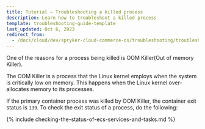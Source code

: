 ```yaml
---
title: Tutorial — Troubleshooting a killed process
description: Learn how to troubleshoot a killed process
template: troubleshooting-guide-template
last_updated: Oct 6, 2023
redirect_from:
  - /docs/cloud/dev/spryker-cloud-commerce-os/troubleshooting/troubleshooting-tutorials/tutorial-troubleshooting-a-killed-process.html
---
```


One of the reasons for a process being killed is OOM Killer(Out of memory Killer).

The OOM Killer is a process that the Linux kernel employs when the system is critically low on memory. This happens when the Linux kernel over-allocates memory to its processes.  

If the primary container process was killed by OOM Killer, the container exit status is `139`. To check the exit status of a process, do the following:

{% include checking-the-status-of-ecs-services-and-tasks.md %} <!-- To edit, see /_includes/checking-the-status-of-ecs-services-and-tasks.md -->
